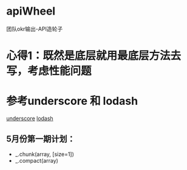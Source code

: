 # apiWheel
团队okr输出-API造轮子


# 心得1：既然是底层就用最底层方法去写，考虑性能问题

# 参考underscore 和 lodash
[underscore](http://www.underscore-js.com/)
[lodash](https://www.lodashjs.com/docs/latest)

## 5月份第一期计划：
* _.chunk(array, [size=1]) 
* _.compact(array)


